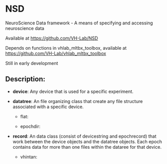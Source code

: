# NSD
NeuroScience Data framework - A means of specifying and accessing neuroscience data

Available at https://github.com/VH-Lab/NSD

Depends on functions in vhlab_mltbx_toolbox, available at https://github.com/VH-Lab/vhlab_mltbx_toolbox

Still in early development

## Description:

- **device**: Any device that is used for a specific experiment.

- **datatree**: An file organizing class that create any file structure associated with a specific device.

    + flat:

    + epochdir:

- **record**: An data class (consist of devicestring and epochrecord) that work between the device objects and the datatree objects. Each epoch contains data for more than one files within the dataree for that device.

    + vhintan:
